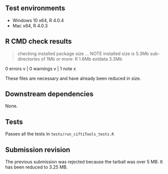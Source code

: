 ## Test environments

* Windows 10 x64, R 4.0.4
* Mac x64, R 4.0.3

## R CMD check results

> checking installed package size ... NOTE
    installed size is  5.3Mb
    sub-directories of 1Mb or more:
      R         1.6Mb
      extdata   3.3Mb

0 errors v | 0 warnings v | 1 note x

These files are necessary and have already been reduced in size.

## Downstream dependencies

None.

## Tests

Passes all the tests in `tests/run_ciftiTools_tests.R`

## Submission revision

The previous submission was rejected because the tarball was over 5 MB. It has been reduced to 3.25 MB.
